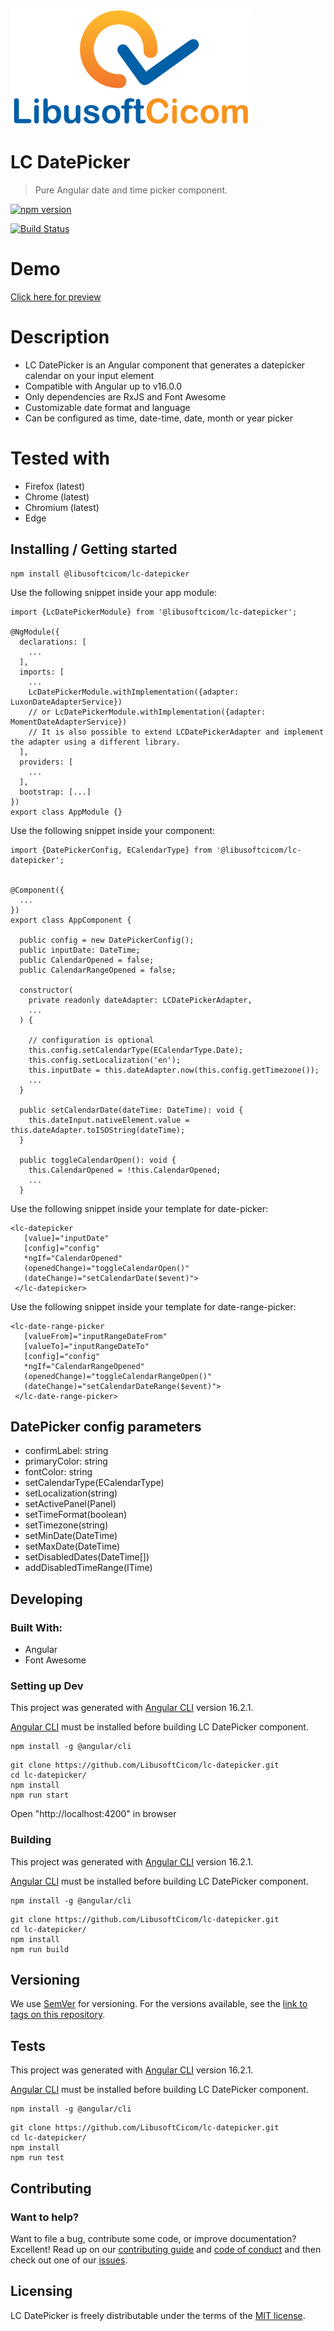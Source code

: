 ![Logo of the project](https://raw.githubusercontent.com/LibusoftCicom/lc-datepicker/master/src/assets/logo.png)

# LC DatePicker

> Pure Angular date and time picker component.

[![npm version](https://badge.fury.io/js/%40libusoftcicom%2Flc-datepicker.svg)](https://www.npmjs.com/package/@libusoftcicom/lc-datepicker)

[![Build Status](https://travis-ci.org/LibusoftCicom/lc-datepicker.svg?branch=master)](https://travis-ci.org/LibusoftCicom/lc-datepicker)

# Demo

[Click here for preview](https://libusoftcicom.github.io/lc-datepicker/)

# Description

- LC DatePicker is an Angular component that generates a datepicker calendar on your input element
- Compatible with Angular up to v16.0.0
- Only dependencies are RxJS and Font Awesome
- Customizable date format and language
- Can be configured as time, date-time, date, month or year picker

# Tested with

- Firefox (latest)
- Chrome (latest)
- Chromium (latest)
- Edge

## Installing / Getting started

```shell
npm install @libusoftcicom/lc-datepicker
```

Use the following snippet inside your app module:

```shell
import {LcDatePickerModule} from '@libusoftcicom/lc-datepicker';

@NgModule({
  declarations: [
    ...
  ],
  imports: [
    ...
    LcDatePickerModule.withImplementation({adapter: LuxonDateAdapterService})
    // or LcDatePickerModule.withImplementation({adapter: MomentDateAdapterService})
    // It is also possible to extend LCDatePickerAdapter and implement the adapter using a different library.
  ],
  providers: [
    ...
  ],
  bootstrap: [...]
})
export class AppModule {}
```

Use the following snippet inside your component:

```shell
import {DatePickerConfig, ECalendarType} from '@libusoftcicom/lc-datepicker';


@Component({
  ...
})
export class AppComponent {

  public config = new DatePickerConfig();
  public inputDate: DateTime;
  public CalendarOpened = false;
  public CalendarRangeOpened = false;

  constructor(
    private readonly dateAdapter: LCDatePickerAdapter,
    ...
  ) {

    // configuration is optional
    this.config.setCalendarType(ECalendarType.Date);
    this.config.setLocalization('en');
    this.inputDate = this.dateAdapter.now(this.config.getTimezone());
    ...
  }

  public setCalendarDate(dateTime: DateTime): void {
    this.dateInput.nativeElement.value = this.dateAdapter.toISOString(dateTime);
  }

  public toggleCalendarOpen(): void {
    this.CalendarOpened = !this.CalendarOpened;
    ...
  }
```

Use the following snippet inside your template for date-picker:

```shell
<lc-datepicker
   [value]="inputDate"
   [config]="config"
   *ngIf="CalendarOpened"
   (openedChange)="toggleCalendarOpen()"
   (dateChange)="setCalendarDate($event)">
 </lc-datepicker>
```

Use the following snippet inside your template for date-range-picker:

```shell
<lc-date-range-picker
   [valueFrom]="inputRangeDateFrom"
   [valueTo]="inputRangeDateTo"
   [config]="config"
   *ngIf="CalendarRangeOpened"
   (openedChange)="toggleCalendarRangeOpen()"
   (dateChange)="setCalendarDateRange($event)">
 </lc-date-range-picker> 
```

## DatePicker config parameters

- confirmLabel: string
- primaryColor: string
- fontColor: string
- setCalendarType(ECalendarType)
- setLocalization(string)
- setActivePanel(Panel)
- setTimeFormat(boolean)
- setTimezone(string)
- setMinDate(DateTime)
- setMaxDate(DateTime)
- setDisabledDates(DateTime[])
- addDisabledTimeRange(ITime)

## Developing

### Built With:

- Angular
- Font Awesome

### Setting up Dev

This project was generated with [Angular CLI](https://github.com/angular/angular-cli) version 16.2.1.

[Angular CLI](https://github.com/angular/angular-cli) must be installed before building LC DatePicker component.

```shell
npm install -g @angular/cli
```

```shell
git clone https://github.com/LibusoftCicom/lc-datepicker.git
cd lc-datepicker/
npm install
npm run start
```

Open "http://localhost:4200" in browser

### Building

This project was generated with [Angular CLI](https://github.com/angular/angular-cli) version 16.2.1.

[Angular CLI](https://github.com/angular/angular-cli) must be installed before building LC DatePicker component.

```shell
npm install -g @angular/cli
```

```shell
git clone https://github.com/LibusoftCicom/lc-datepicker.git
cd lc-datepicker/
npm install
npm run build
```

## Versioning

We use [SemVer](http://semver.org/) for versioning. For the versions available, see the [link to tags on this repository](https://github.com/LibusoftCicom/lc-datepicker/tags).

## Tests

This project was generated with [Angular CLI](https://github.com/angular/angular-cli) version 16.2.1.

[Angular CLI](https://github.com/angular/angular-cli) must be installed before building LC DatePicker component.

```shell
npm install -g @angular/cli
```

```shell
git clone https://github.com/LibusoftCicom/lc-datepicker.git
cd lc-datepicker/
npm install
npm run test
```

## Contributing

### Want to help?

Want to file a bug, contribute some code, or improve documentation? Excellent! Read up on our [contributing guide](https://github.com/LibusoftCicom/lc-datepicker/blob/master/CONTRIBUTING.md) and [code of conduct](https://github.com/LibusoftCicom/lc-datepicker/blob/master/CODE_OF_CONDUCT.md) and then check out one of our [issues](https://github.com/LibusoftCicom/lc-datepicker/issues).

## Licensing

LC DatePicker is freely distributable under the terms of the [MIT license](https://github.com/LibusoftCicom/lc-datepicker/blob/master/LICENSE).
